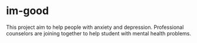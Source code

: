 # im-good
This project aim to help people with anxiety and depression. Professional counselors are joining together to help student with mental health problems.
